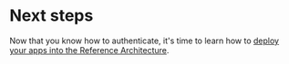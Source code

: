 # Next steps

Now that you know how to authenticate, it's time to learn how to [deploy your apps into the Reference Architecture](../03-deploy-apps/01-intro.md).
